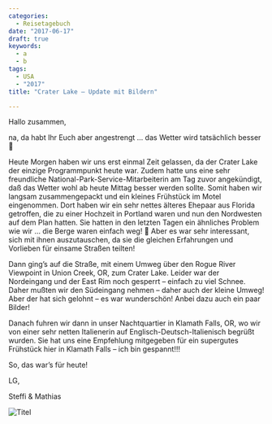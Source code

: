 ```yaml
---
categories:
  - Reisetagebuch
date: "2017-06-17"
draft: true
keywords:
  - a
  - b
tags:
  - USA
  - "2017"
title: "Crater Lake – Update mit Bildern"

---
```


Hallo zusammen,

na, da habt Ihr Euch aber angestrengt … das Wetter wird tatsächlich besser 🙂

Heute Morgen haben wir uns erst einmal Zeit gelassen, da der Crater Lake der
einzige Programmpunkt heute war. Zudem hatte uns eine sehr freundliche
National-Park-Service-Mitarbeiterin am Tag zuvor angekündigt, daß das Wetter
wohl ab heute Mittag besser werden sollte. Somit haben wir langsam
zusammengepackt und ein kleines Frühstück im Motel eingenommen. Dort haben wir
ein sehr nettes älteres Ehepaar aus Florida getroffen, die zu einer Hochzeit in
Portland waren und nun den Nordwesten auf dem Plan hatten. Sie hatten in den
letzten Tagen ein ähnliches Problem wie wir … die Berge waren einfach weg! 🙁
Aber es war sehr interessant, sich mit ihnen auszutauschen, da sie die gleichen
Erfahrungen und Vorlieben für einsame Straßen teilten!

Dann ging’s auf die Straße, mit einem Umweg über den Rogue River Viewpoint in
Union Creek, OR, zum Crater Lake. Leider war der Nordeingang und der East Rim
noch gesperrt – einfach zu viel Schnee. Daher mußten wir den Südeingang nehmen –
daher auch der kleine Umweg! Aber der hat sich gelohnt – es war wunderschön!
Anbei dazu auch ein paar Bilder!

Danach fuhren wir dann in unser Nachtquartier in Klamath Falls, OR, wo wir von
einer sehr netten Italienerin auf Englisch-Deutsch-Italienisch begrüßt wurden.
Sie hat uns eine Empfehlung mitgegeben für ein supergutes Frühstück hier in
Klamath Falls – ich bin gespannt!!!

So, das war’s für heute!

LG,

Steffi & Mathias

![Titel](...)
<!-- Milkriver im Rogue Gorge -->